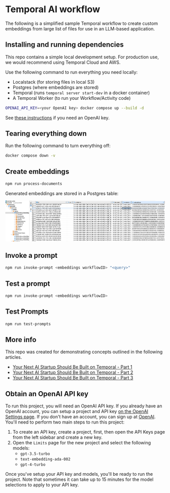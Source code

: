 # Temporal AI workflow

The following is a simplified sample Temporal workflow to create custom embeddings from large list of files for use in an LLM-based application.

## Installing and running dependencies

This repo contains a simple local development setup. For production use, we would recommend using Temporal Cloud and AWS.

Use the following command to run everything you need locally:

- Localstack (for storing files in local S3)
- Postgres (where embeddings are stored)
- Temporal (runs `temporal server start-dev` in a docker container)
- A Temporal Worker (to run your Workflow/Activity code)

```bash
OPENAI_API_KEY=<your OpenAI key> docker compose up --build -d
```

See [these instructions](#obtain-an-openai-api-key) if you need an OpenAI key.

## Tearing everything down

Run the following command to turn everything off:

```bash
docker compose down -v
```

## Create embeddings

```bash
npm run process-documents
```

Generated embeddings are stored in a Postgres table:

![Alt text](image.png)

## Invoke a prompt

```bash
npm run invoke-prompt <embeddings workflowID> "<query>"
```

## Test a prompt

```bash
npm run invoke-prompt <embeddings workflowID>
```

## Test Prompts

```bash
npm run test-prompts
```

## More info

This repo was created for demonstrating concepts outlined in the following articles.

- [Your Next AI Startup Should Be Built on Temporal - Part 1](https://www.bitovi.com/blog/your-next-ai-startup-should-be-built-on-temporal-part-1-document-processing)
- [Your Next AI Startup Should Be Built on Temporal - Part 2](https://www.bitovi.com/blog/your-next-ai-startup-should-be-built-on-temporal-part-2-prompt-engineering)
- [Your Next AI Startup Should Be Built on Temporal - Part 3]()

[//]: <> (TODO update href)

## Obtain an OpenAI API key

To run this project, you will need an OpenAI API key.  If you already have an OpenAI account, you can setup a project and API key [on the OpenAI Settings page](https://platform.openai.com/settings/). If you don't have an account, you can sign up at [OpenAI](https://platform.openai.com/signup).  You'll need to perform two main steps to run this project:

1. To create an API key, create a project, first, then open the API Keys page from the left sidebar and create a new key.
2. Open the `Limits` page for the new project and select the following models:
   - `gpt-3.5-turbo`
   - `text-embedding-ada-002`
   - `gpt-4-turbo`

Once you've setup your API key and models, you'll be ready to run the project.  Note that sometimes it can take up to 15 minutes for the model selections to apply to your API key.
